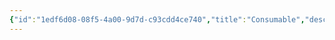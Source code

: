 ```yaml
---
{"id":"1edf6d08-08f5-4a00-9d7d-c93cdd4ce740","title":"Consumable","description":"Inventory - Consumable","publish":true,"date_created":"Tuesday, May 28th 2024, 3:09:01 pm","date_modified":"Monday, October 14th 2024, 2:22:12 am","editing_lock":true,"live_preview":true,"cssclasses":["mado-heading"],"PassFrontmatter":true}
---
```




